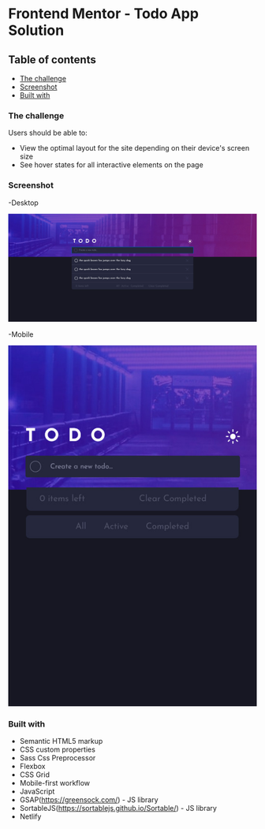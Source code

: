 # Frontend Mentor - Todo App Solution

## Table of contents

  - [The challenge](#the-challenge)
  - [Screenshot](#screenshot)
  - [Built with](#built-with)

### The challenge

Users should be able to:

- View the optimal layout for the site depending on their device's screen size
- See hover states for all interactive elements on the page


### Screenshot

-Desktop





![](./images/screenshot-desktop.jpg)



-Mobile






![](./images/screenshot-mobile.jpg)


### Built with

- Semantic HTML5 markup
- CSS custom properties
- Sass Css Preprocessor
- Flexbox
- CSS Grid
- Mobile-first workflow
- JavaScript
- GSAP(https://greensock.com/) - JS library
- SortableJS(https://sortablejs.github.io/Sortable/) - JS library
- Netlify


